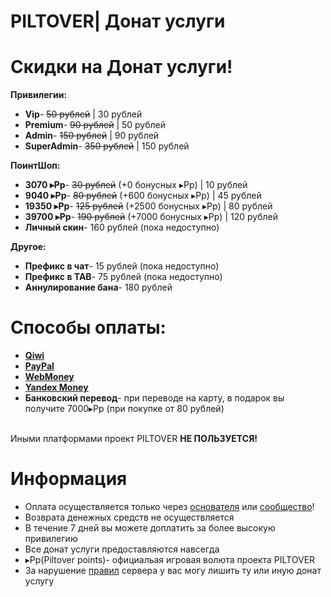 # PILTOVER| Донат услуги
# Скидки на Донат услуги! 
**Привилегии:** 
- **Vip**- ~~50 рублей~~         | 30 рублей 
- **Premium**- ~~90 рублей~~     | 50 рублей
- **Admin**- ~~150 рублей~~      | 90 рублей
- **SuperAdmin**- ~~350 рублей~~ | 150 рублей

**ПоинтШоп:** 
- **3070 ▸Pp**- ~~30 рублей~~     (+0 бонусных ▸Pp)    | 10 рублей
- **9040 ▸Pp**- ~~80 рублей~~     (+600 бонусных ▸Pp)  | 45 рублей
- **19350 ▸Pp**- ~~125 рублей~~   (+2500 бонусных ▸Pp) | 80 рублей
- **39700 ▸Pp**- ~~190 рублей~~   (+7000 бонусных ▸Pp) | 120 рублей
- **Личный скин**- 160 рублей (пока недоступно)

**Другое:** 
- **Префикс в чат**- 15 рублей (пока недоступно) 
- **Префикс в TAB**- 75 рублей (пока недоступно)
- **Аннулирование бана**- 180 рублей

# Способы оплаты:
- **[Qiwi](https://qiwi.com/)**
- **[PayPal](https://www.paypal.com)**
- **[WebMoney](https://www.webmoney.ru/rus/)**
- **[Yandex Money](https://money.yandex.ru/actions)**
- **Банковский перевод**- при переводе на карту, в подарок вы получите 7000▸Pp (при покупке от 80 рублей)

<br>Иными платформами проект PILTOVER **НЕ ПОЛЬЗУЕТСЯ!**

# Информация 
- Оплата осуществляется только через [основателя](https://vk.com/oleg_volkov_ru) или [сообщество](https://vk.com/piltoverim)!
- Возврата денежных средств не осуществляется 
- В течение 7 дней вы можете доплатить за более высокую привилегию 
- Все донат услуги предоставляются навсегда 
- ▸Pp(Piltover points)- официальая игровая волюта проекта PILTOVER 
- За нарушение [правил](https://github.com/SirShaco/PILTOVER/blob/master/rule..) сервера у вас могу лишить ту или иную донат услугу

 

